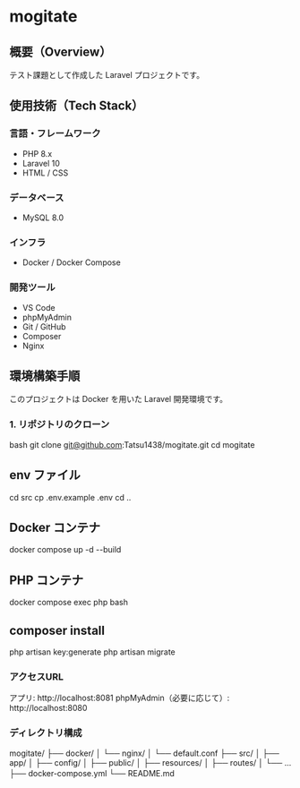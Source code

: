 # mogitate


 ## 概要（Overview）

テスト課題として作成した Laravel プロジェクトです。


## 使用技術（Tech Stack）

### 言語・フレームワーク
- PHP 8.x
- Laravel 10
- HTML / CSS

### データベース
- MySQL 8.0

### インフラ
- Docker / Docker Compose

### 開発ツール
- VS Code
- phpMyAdmin
- Git / GitHub
- Composer
- Nginx

## 環境構築手順

このプロジェクトは Docker を用いた Laravel 開発環境です。

### 1. リポジトリのクローン

bash
git clone git@github.com:Tatsu1438/mogitate.git
cd mogitate

## env ファイル
cd src
cp .env.example .env
cd ..

## Docker コンテナ
docker compose up -d --build

## PHP コンテナ
docker compose exec php bash

## composer install
php artisan key:generate
php artisan migrate


### アクセスURL
アプリ: http://localhost:8081
phpMyAdmin（必要に応じて）: http://localhost:8080

### ディレクトリ構成
mogitate/
├── docker/
│   └── nginx/
│       └── default.conf
├── src/
│   ├── app/
│   ├── config/
│   ├── public/
│   ├── resources/
│   ├── routes/
│   └── ...
├── docker-compose.yml
└── README.md
　
